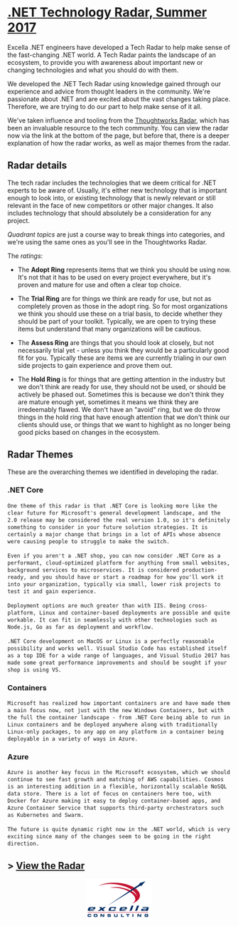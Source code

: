 # [.NET Technology Radar, Summer 2017](http://radar.labsincubator.com/?sheetId=https%3A%2F%2Fdocs.google.com%2Fspreadsheets%2Fd%2F1nodW2q6Is-A-Cw7h7d3drneVHuRMP-zhPYEU0o1_Qqg)

Excella .NET engineers have developed a Tech Radar to help make sense of the fast-changing .NET world. A Tech Radar paints the  landscape of an ecosystem, to provide you with awareness about important new or changing technologies and what you should do with them.

We developed the .NET Tech Radar using knowledge gained through our experience and advice from thought leaders in the community. We're passionate about .NET and are excited about the vast changes taking place. Therefore, we are trying to do our part to help make sense of it all.

We've taken influence and tooling from the [Thoughtworks Radar](https://www.thoughtworks.com/radar/faq), which has been an invaluable resource to the tech community. You can view the radar now via the link at the bottom of the page, but before that, there is a deeper explanation of how the radar works, as well as major themes from the radar. 

## Radar details

The tech radar includes the technologies that we deem critical for .NET experts to be aware of. Usually, it's either new technology that is important enough to look into, or existing technology that is newly relevant or still relevant in the face of new competitors or other major changes. It also includes technology that should absolutely be a consideration for any project.

*Quadrant topics* are just a course way to break things into categories, and we're using the same ones as you'll see in the Thoughtworks Radar.

The *ratings*:

- The **Adopt Ring** represents items that we think you should be using now. It's not that it has to be used on every project everywhere, but it's proven and mature for use and often a clear top choice.

- The **Trial Ring** are for things we think are ready for use, but not as completely proven as those in the adopt ring. So for most organizations we think you should use these on a trial basis, to decide whether they should be part of your toolkit. Typically, we are open to trying these items but understand that many organizations will be cautious.

- The **Assess Ring** are things that you should look at closely, but not necessarily trial yet - unless you think they would be a particularly good fit for you. Typically these are items we are currently trialing in our own side projects to gain experience and prove them out.

- The **Hold Ring** is for things that are getting attention in the industry but we don't think are ready for use, they should not be used, or should be actively be phased out. Sometimes this is because we don't think they are mature enough yet, sometimes it means we think they are irredeemably flawed. We don't have an "avoid" ring, but we do throw things in the hold ring that have enough attention that we don't think our clients should use, or things that we want to highlight as no longer being good picks based on changes in the ecosystem.

## Radar Themes

These are the overarching themes we identified in developing the radar.

### .NET Core

    One theme of this radar is that .NET Core is looking more like the clear future for Microsoft's general development landscape, and the 2.0 release may be considered the real version 1.0, so it's definitely something to consider in your future solution strategies. It is certainly a major change that brings in a lot of APIs whose absence were causing people to struggle to make the switch.

    Even if you aren't a .NET shop, you can now consider .NET Core as a performant, cloud-optimized platform for anything from small websites, background services to microservices. It is considered production-ready, and you should have or start a roadmap for how you'll work it into your organization, typically via small, lower risk projects to test it and gain experience.

    Deployment options are much greater than with IIS. Being cross-platform, Linux and container-based deployments are possible and quite workable. It can fit in seamlessly with other technologies such as Node.js, Go as far as deployment and workflow.

    .NET Core development on MacOS or Linux is a perfectly reasonable possibility and works well. Visual Studio Code has established itself as a top IDE for a wide range of languages, and Visual Studio 2017 has made some great performance improvements and should be sought if your shop is using VS.

### Containers

    Microsoft has realized how important containers are and have made them a main focus now, not just with the new Windows Containers, but with the full the container landscape - from .NET Core being able to run in Linux containers and be deployed anywhere along with traditionally Linux-only packages, to any app on any platform in a container being deployable in a variety of ways in Azure.

### Azure

    Azure is another key focus in the Microsoft ecosystem, which we should continue to see fast growth and matching of AWS capabilities. Cosmos is an interesting addition in a flexible, horizontally scalable NoSQL data store. There is a lot of focus on containers here too, with Docker for Azure making it easy to deploy container-based apps, and Azure Container Service that supports third-party orchestrators such as Kubernetes and Swarm. 

    The future is quite dynamic right now in the .NET world, which is very exciting since many of the changes seem to be going in the right direction.

## > [View the Radar](http://radar.labsincubator.com/?sheetId=https%3A%2F%2Fdocs.google.com%2Fspreadsheets%2Fd%2F1nodW2q6Is-A-Cw7h7d3drneVHuRMP-zhPYEU0o1_Qqg)

<p style="text-align:center"><a href="https://slides.com/wynvandevanter/excella-tech-radars"><img style="width:150px" src="images/Excella_Logo_Color.png" alt="Excella" /></a></p>
